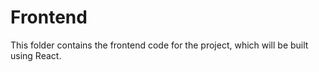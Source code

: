 # Frontend

This folder contains the frontend code for the project, which will be built using React.